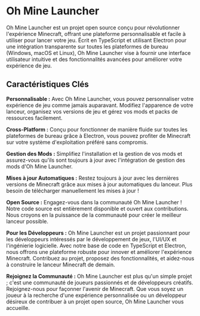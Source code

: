 # Oh Mine Launcher
Oh Mine Launcher est un projet open source conçu pour révolutionner l'expérience Minecraft, offrant une plateforme personnalisable et facile à utiliser pour lancer votre jeu. Écrit en TypeScript et utilisant Electron pour une intégration transparente sur toutes les plateformes de bureau (Windows, macOS et Linux), Oh Mine Launcher vise à fournir une interface utilisateur intuitive et des fonctionnalités avancées pour améliorer votre expérience de jeu.

## Caractéristiques Clés
**Personnalisable :** Avec Oh Mine Launcher, vous pouvez personnaliser votre expérience de jeu comme jamais auparavant. Modifiez l'apparence de votre lanceur, organisez vos versions de jeu et gérez vos mods et packs de ressources facilement.

**Cross-Platform :** Conçu pour fonctionner de manière fluide sur toutes les plateformes de bureau grâce à Electron, vous pouvez profiter de Minecraft sur votre système d'exploitation préféré sans compromis.

**Gestion des Mods :** Simplifiez l'installation et la gestion de vos mods et assurez-vous qu'ils sont toujours à jour avec l'intégration de gestion des mods d'Oh Mine Launcher.

**Mises à jour Automatiques :** Restez toujours à jour avec les dernières versions de Minecraft grâce aux mises à jour automatiques du lanceur. Plus besoin de télécharger manuellement les mises à jour !

**Open Source :** Engagez-vous dans la communauté Oh Mine Launcher ! Notre code source est entièrement disponible et ouvert aux contributions. Nous croyons en la puissance de la communauté pour créer le meilleur lanceur possible.

**Pour les Développeurs :** Oh Mine Launcher est un projet passionnant pour les développeurs intéressés par le développement de jeux, l'UI/UX et l'ingénierie logicielle. Avec notre base de code en TypeScript et Electron, nous offrons une plateforme robuste pour innover et améliorer l'expérience Minecraft. Contribuez au projet, proposez des fonctionnalités, et aidez-nous à construire le lanceur Minecraft de demain.

**Rejoignez la Communauté :** Oh Mine Launcher est plus qu'un simple projet ; c'est une communauté de joueurs passionnés et de développeurs créatifs. Rejoignez-nous pour façonner l'avenir de Minecraft. Que vous soyez un joueur à la recherche d'une expérience personnalisée ou un développeur désireux de contribuer à un projet open source, Oh Mine Launcher vous accueille.